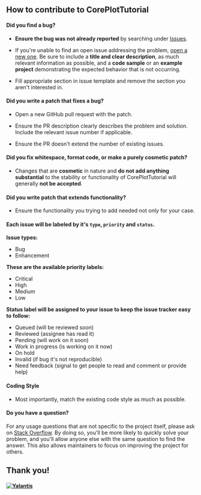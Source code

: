 ## How to contribute to CorePlotTutorial

#### **Did you find a bug?**

* **Ensure the bug was not already reported** by searching under [Issues](https://github.com/Yalantis/CorePlotTutorial/issues).

* If you're unable to find an open issue addressing the problem, [open a new one](https://github.com/Yalantis/CorePlotTutorial/issues/new). Be sure to include a **title and clear description**, as much relevant information as possible, and a **code sample** or an **example project** demonstrating the expected behavior that is not occurring.

* Fill appropriate section in issue template and remove the section you aren't interested in.

#### **Did you write a patch that fixes a bug?**

* Open a new GitHub pull request with the patch.

* Ensure the PR description clearly describes the problem and solution. Include the relevant issue number if applicable.
 
* Ensure the PR doesn't extend the number of existing issues.

#### **Did you fix whitespace, format code, or make a purely cosmetic patch?**

* Changes that are **cosmetic** in nature and **do not add anything substantial** to the stability or functionality of CorePlotTutorial will generally **not be accepted**.

#### **Did you write patch that extends functionality?**

* Ensure the functionality you trying to add needed not only for your case.

#### Each issue will be labeled by it's `type`, `priority` and `status`.

**Issue types:**
* Bug
* Enhancement

**These are the available priority labels:**
* Critical
* High
* Medium
* Low

**Status label will be assigned to your issue to keep the issue tracker easy to follow:**
* Queued (will be reviewed soon)
* Reviewed (assignee has read it)
* Pending (will work on it soon)
* Work in progress (is working on it now)
* On hold
* Invalid (if bug it's not reproducible)
* Need feedback (signal to get people to read and comment or provide help)

#### **Coding Style**

* Most importantly, match the existing code style as much as possible.

#### **Do you have a question?**

For any usage questions that are not specific to the project itself, please ask on [Stack Overflow](https://stackoverflow.com/). By doing so, you'll be more likely to quickly solve your problem, and you'll allow anyone else with the same question to find the answer. This also allows maintainers to focus on improving the project for others.

## Thank you! 

#### [![Yalantis](https://raw.githubusercontent.com/Yalantis/PullToMakeSoup/master/PullToMakeSoupDemo/Resouces/badge_dark.png)](https://Yalantis.com/?utm_source=github)

